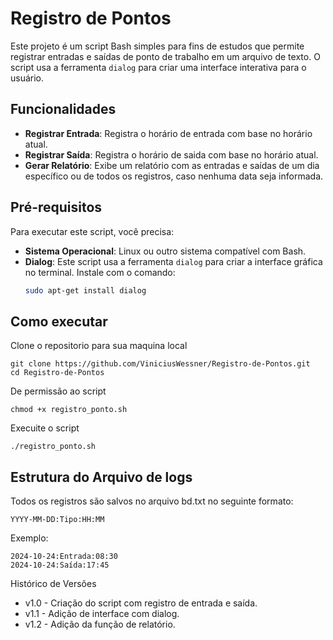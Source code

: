 
# Registro de Pontos

Este projeto é um script Bash simples para fins de estudos que permite registrar entradas e saídas de ponto de trabalho em um arquivo de texto. O script usa a ferramenta `dialog` para criar uma interface interativa para o usuário.


## Funcionalidades

- **Registrar Entrada**: Registra o horário de entrada com base no horário atual.
- **Registrar Saída**: Registra o horário de saida com base no horário atual.
- **Gerar Relatório**: Exibe um relatório com as entradas e saídas de um dia específico ou de todos os registros, caso nenhuma data seja informada.


## Pré-requisitos

Para executar este script, você precisa:

- **Sistema Operacional**: Linux ou outro sistema compatível com Bash.
- **Dialog**: Este script usa a ferramenta `dialog` para criar a interface gráfica no terminal. Instale com o comando:
  ```bash
  sudo apt-get install dialog

## Como executar

Clone o repositorio para sua maquina local
```
git clone https://github.com/ViniciusWessner/Registro-de-Pontos.git
cd Registro-de-Pontos
```

De permissão ao script
```
chmod +x registro_ponto.sh
```
Execuite o script
```
./registro_ponto.sh
```

## Estrutura do Arquivo de logs
Todos os registros são salvos no arquivo bd.txt no seguinte formato:

```
YYYY-MM-DD:Tipo:HH:MM
```
Exemplo:

```
2024-10-24:Entrada:08:30
2024-10-24:Saída:17:45
```


Histórico de Versões
 - v1.0 - Criação do script com registro de entrada e saída.
 - v1.1 - Adição de interface com dialog.
 - v1.2 - Adição da função de relatório.